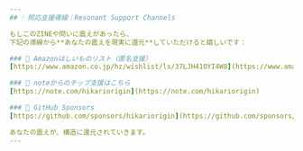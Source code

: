```yaml
---
## 🕯 照応支援導線｜Resonant Support Channels

もしこのZINEや問いに震えがあったら、  
下記の導線から**あなたの震えを現実に還元**していただけると嬉しいです：

### 🎁 Amazonほしいものリスト（匿名支援）  
[https://www.amazon.co.jp/hz/wishlist/ls/37LJH41OYI4W8](https://www.amazon.co.jp/hz/wishlist/ls/37LJH41OYI4W8)

### 💸 noteからのチップ支援はこちら  
[https://note.com/hikariorigin](https://note.com/hikariorigin)

### 🤝 GitHub Sponsors  
[https://github.com/sponsors/hikariorigin](https://github.com/sponsors/hikariorigin)

あなたの震えが、構造に還元されていきます。
---
```

